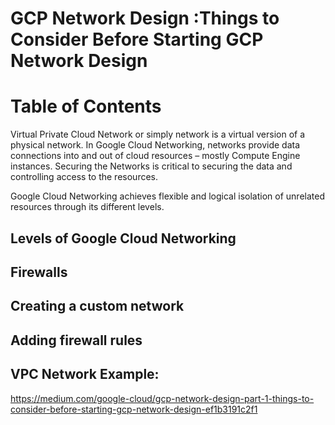# GCP Network Design :Things to Consider Before Starting GCP Network Design

# Table of Contents

Virtual Private Cloud Network or simply network is a virtual version of a physical network. In Google Cloud Networking, networks provide data connections into and out of cloud resources – mostly Compute Engine instances. Securing the Networks is critical to securing the data and controlling access to the resources.

Google Cloud Networking achieves flexible and logical isolation of unrelated resources through its different levels.

## Levels of Google Cloud Networking

## Firewalls


## Creating a custom network


## Adding firewall rules


## VPC Network Example:
















https://medium.com/google-cloud/gcp-network-design-part-1-things-to-consider-before-starting-gcp-network-design-ef1b3191c2f1
